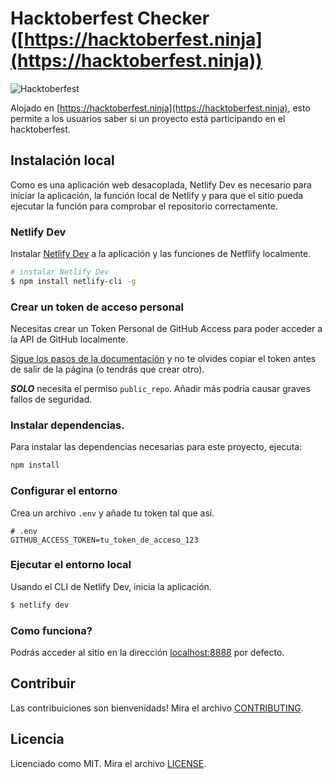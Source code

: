 # Hacktoberfest Checker ([https://hacktoberfest.ninja](https://hacktoberfest.ninja))

![Hacktoberfest](../../assets/images/Logo%20Sponsors%20Light.svg)

Alojado en [https://hacktoberfest.ninja](https://hacktoberfest.ninja), esto permite a los usuarios saber si un proyecto está participando en el hacktoberfest.

## Instalación local

Como es una aplicación web desacoplada, Netlify Dev es necesario para iniciar la aplicación, la función local de Netlify y para que el sitio pueda ejecutar la función para comprobar el repositorio correctamente.

### Netlify Dev

Instalar [Netlify Dev](https://www.netlify.com/products/dev/#how-it-works) a la aplicación y las funciones de Netflify localmente.

```bash
# instalar Netlify Dev
$ npm install netlify-cli -g
```

### Crear un token de acceso personal

Necesitas crear un Token Personal de GitHub Access para poder acceder a la API de GitHub localmente.

[Sigue los pasos de la documentación](https://docs.github.com/es/free-pro-team@latest/github/authenticating-to-github/creating-a-personal-access-token) y no te olvides copiar el token antes de salir de la página (o tendrás que crear otro).

***SOLO*** necesita el permiso `public_repo`. Añadir más podría causar graves fallos de seguridad.

### Instalar dependencias.

Para instalar las dependencias necesarias para este proyecto, ejecuta:

```bash
npm install
```

### Configurar el entorno

Crea un archivo `.env` y añade tu token tal que así.

```env
# .env
GITHUB_ACCESS_TOKEN=tu_token_de_acceso_123
```

### Ejecutar el entorno local

Usando el CLI de Netlify Dev, inicia la aplicación.

```bash
$ netlify dev
```

### Como funciona?

Podrás acceder al sitio en la dirección [localhost:8888](http://localhost:8888) por defecto.

## Contribuir

Las contribuiciones son bienvenidads! Mira el archivo [CONTRIBUTING](./CONTRIBUTING.es.md).

## Licencia

Licenciado como MIT. Mira el archivo [LICENSE](../../LICENSE).
